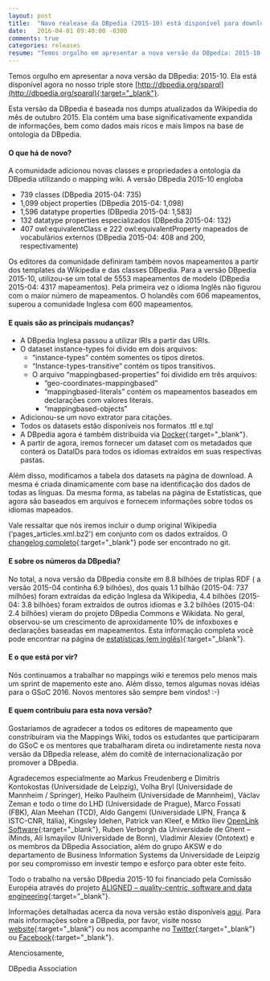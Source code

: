 ```yaml
---
layout: post
title:  "Novo realease da DBpedia (2015-10) está disponível para download"
date:   2016-04-01 09:40:00 -0300
comments: true
categories: releases
resume: "Temos orgulho em apresentar a nova versão da DBpedia: 2015-10. Ela está disponível agora no nosso triple store [...]"
---
```


Temos orgulho em apresentar a nova versão da DBpedia: 2015-10. Ela está disponível agora no nosso triple store [http://dbpedia.org/sparql](http://dbpedia.org/sparql){:target="_blank"}.

Esta versão da DBpedia é baseada nos dumps atualizados da Wikipedia do mês de outubro 2015. Ela contém uma base significativamente expandida de informações, bem como dados mais ricos e mais limpos na base de ontologia da DBpedia.


#### O que há de novo?

A comunidade adicionou novas classes e propriedades a ontologia da DBpedia utilizando o mapping wiki. A versão DBpedia 2015-10 engloba

* 739 classes (DBpedia 2015-04: 735)
* 1,099 object properties (DBpedia 2015-04: 1,098)
* 1,596 datatype properties (DBpedia 2015-04: 1,583)
* 132 datatype properties especializados (DBpedia 2015-04: 132)
* 407 owl:equivalentClass e 222 owl:equivalentProperty mapeados de vocabulários externos  (DBpedia 2015-04: 408 and 200, respectivamente)

Os editores da comunidade definiram também novos mapeamentos a partir dos templates da Wikipedia e das classes  DBpedia. Para a versão DBpedia 2015-10, utilizou-se um total de 5553 mapeamentos de modelo (DBpedia 2015-04: 4317 mapeamentos). Pela primeira vez o idioma Inglês não figurou com o maior número de mapeamentos. O holandês com 606 mapeamentos, superou a comunidade Inglesa com 600 mapeamentos.

#### E quais são as principais mudanças?

* A DBpedia Inglesa passou a utilizar IRIs a partir das URIs. 
* O dataset instance-types foi divido em dois arquivos:
  * “instance-types” contém somentes os tipos diretos.
  * “Instance-types-transitive” contém os tipos transitivos.
  * O arquivo “mappingbased-properties” foi dividido em três arquivos:
	* “geo-coordinates-mappingbased”
	* “mappingbased-literals” contém os mapeamentos baseados em declarações com valores literais.
	* “mappingbased-objects”
* Adicionou-se um novo extrator para citações.
* Todos os datasets estão disponíveis nos formatos .ttl e.tql 
* A DBpedia agora é também distribuida via [Docker](https://github.com/dbpedia/Dockerized-DBpedia){:target="_blank"}.
* A partir de agora, iremos fornecer um dataset com os metadados que conterá os DataIDs para todos os idiomas extraídos em suas respectivas pastas.

Além disso, modificamos a tabela dos datasets na página de download. A mesma é criada dinamicamente com base na identificação dos dados de todas as línguas. Da mesma forma, as tabelas na página de Estatísticas, que agora são baseados em arquivos  e fornecem informações sobre todos os idiomas mapeados.

Vale ressaltar que nós iremos incluir o dump original Wikipedia (‘pages_articles.xml.bz2') em conjunto com os dados extraídos. O [changelog completo](https://github.com/dbpedia/extraction-framework/compare/DBpedia_2015-04...master){:target="_blank"} pode ser encontrado no git.

#### E sobre os números da DBpedia?
No total, a nova versão da DBpedia consite em 8.8 bilhões de triplas RDF ( a versão 2015-04 continha 6.9 bilhões), dos quais 1.1 bilhão (2015-04: 737 milhões) foram extraídas da edição Inglesa da Wikipedia, 4.4 bilhões (2015-04: 3.8 bilhões) foram extraídos de outros idiomas e 3.2 bilhões (2015-04: 2.4 bilhões) vieram do projeto DBpedia Commons e Wikidata. No geral, observou-se um crescimento de aproxidamente 10% de infoxboxes e declarações baseadas em mapeamentos.  Esta informação completa você pode encontrar na página de [estatísticas (em inglês)](http://wiki.dbpedia.org/services-resources/datasets/dataset-2015-10/dataset-2015-10-statistics){:target="_blank"}.

#### E o que está por vir?

Nós continuamos a trabalhar no mappings wiki e teremos pelo menos mais um sprint de mapemento este ano. Além disso, temos algumas novas idéias para o GSoC 2016. Novos mentores são sempre bem vindos! :-)

#### E quem contribuiu para esta nova versão?

Gostaríamos de agradecer a todos os editores de mapeamento que constribuiram via the Mappings Wiki, todos os estudantes que participaram do  GSoC e os mentores  que trabalharam direta ou indiretamente nesta nova versão da DBpedia release, além do comitê de internacionalização por promover a DBpedia.

Agradecemos especialmente ao Markus Freudenberg e Dimitris Kontokostas (Universidade de Leipzig), Volha Bryl (Universidade de Mannheim / Springer), Heiko Paulheim (Universidade de  Mannheim), Václav Zeman e todo o time do LHD (Universidade de  Prague), Marco Fossati (FBK), Alan Meehan (TCD), Aldo Gangemi (Universidade LIPN, França & ISTC-CNR, Itália), Kingsley Idehen, Patrick van Kleef, e Mitko Iliev [OpenLink Software](http://www.openlinksw.com/){:target="_blank"}, Ruben Verborgh da Universidade de Ghent – iMinds, Ali Ismayilov (Universidade de Bonn), Vladimir Alexiev (Ontotext) e os membros da DBpedia Association, além do grupo AKSW e do departamento de Business Information Systems da Universidade de Leipzig por seu compromisso em investir tempo e esforço para obter este feito.

Todo o trabalho na versão  DBpedia 2015-10 foi financiado pela Comissão Européia através do projeto [ALIGNED – quality-centric, software and data engineering](http://aligned-project.eu/){:target="_blank"}.
 

Informações detalhadas acerca da nova versão estão disponíveis [aqui](). Para mais informações sobre a DBpedia, por favor, visite nosso [website](http://www.dbpedia.org){:target="_blank"} ou nos acompanhe no [Twitter](https://twitter.com/dbpedia){:target="_blank"} ou [Facebook](https://www.facebook.com/dbpedia.org/){:target="_blank"}.



Atenciosamente,

DBpedia Association

